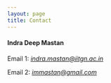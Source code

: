 ```yaml
---
layout: page
title: Contact
---
```


#### Indra Deep Mastan

Email 1: *indra.mastan@iitgn.ac.in*

Email 2: *immastan@gmail.com*
